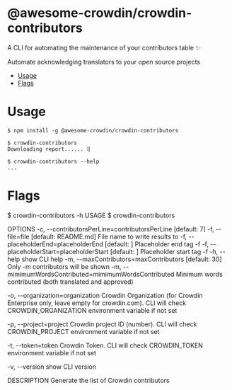 @awesome-crowdin/crowdin-contributors
========================

A CLI for automating the maintenance of your contributors table ✨

Automate acknowledging translators to your open source projects

<!-- toc -->
* [Usage](#usage)
* [Flags](#flags)
<!-- tocstop -->
# Usage
<!-- usage -->
```sh-session
$ npm install -g @awesome-crowdin/crowdin-contributors

$ crowdin-contributors
Downloading report...... ⢿

$ crowdin-contributors --help
...
```
<!-- usagestop -->
# Flags
$ crowdin-contributors -h
USAGE
  $ crowdin-contributors

OPTIONS
  -c, --contributorsPerLine=contributorsPerLine          [default: 7]
  -f, --file=file                                        [default: README.md] File name to write results to
  -f, --placeholderEnd=placeholderEnd                    [default: <!-- CROWDIN-TRANSLATORS-END -->] Placeholder end tag -f
  -f, --placeholderStart=placeholderStart                [default: <!-- CROWDIN-TRANSLATORS-START -->] Placeholder start tag -f
  -h, --help                                             show CLI help
  -m, --maxContributors=maxContributors                  [default: 30] Only -m contributors will be shown
  -m, --mimimumWordsContributed=mimimumWordsContributed  Minimum words contributed (both translated and approved)

  -o, --organization=organization                        Crowdin Organization (for Crowdin Enterprise only, leave empty for crowdin.com). CLI will check 
                                                         CROWDIN_ORGANIZATION environment variable if not set

  -p, --project=project                                  Crowdin project ID (number). CLI will check CROWDIN_PROJECT environment variable if not set

  -t, --token=token                                      Crowdin Token. CLI will check CROWDIN_TOKEN environment variable if not set

  -v, --version                                          show CLI version

DESCRIPTION
  Generate the list of Crowdin contributors
<!-- flags -->

<!-- commandsstop -->
